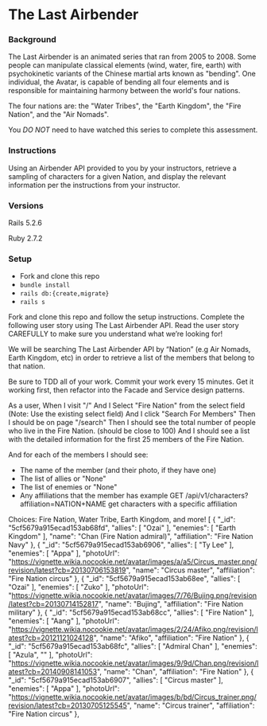 # The Last Airbender

### Background

The Last Airbender is an animated series that ran from 2005 to 2008. Some people can manipulate classical elements (wind, water, fire, earth) with psychokinetic variants of the Chinese martial arts known as "bending". One individual, the Avatar, is capable of bending all four elements and is responsible for maintaining harmony between the world's four nations.

The four nations are: the "Water Tribes", the "Earth Kingdom", the "Fire Nation", and the "Air Nomads".

You *DO NOT* need to have watched this series to complete this assessment.

### Instructions

Using an Airbender API provided to you by your instructors, retrieve a sampling of characters for a given Nation, and display the relevant information per the instructions from your instructor.

### Versions

Rails 5.2.6

Ruby 2.7.2

### Setup

- Fork and clone this repo
- `bundle install`
- `rails db:{create,migrate}`
- `rails s`


Fork and clone this repo and follow the setup instructions.
Complete the following user story using The Last Airbender API. Read the user story CAREFULLY to make sure you understand what we’re looking for!

We will be searching The Last Airbender API by “Nation” (e.g Air Nomads, Earth Kingdom, etc) in order to retrieve a list of the members that belong to that nation.

Be sure to TDD all of your work. Commit your work every 15 minutes. Get it working first, then refactor into the Facade and Service design patterns.

As a user,
When I visit "/"
And I Select "Fire Nation" from the select field
(Note: Use the existing select field)
And I click "Search For Members"
Then I should be on page "/search"
Then I should see the total number of people who live in the Fire Nation. (should be close to 100)
And I should see a list with the detailed information for the first 25 members of the Fire Nation.

And for each of the members I should see:
- The name of the member (and their photo, if they have one)
- The list of allies or "None"
- The list of enemies or "None"
- Any affiliations that the member has
example
GET /api/v1/characters?affiliation=NATION+NAME
get characters with a specific affiliation

Choices: Fire Nation, Water Tribe, Earth Kingdom, and more!
[
{
"_id": "5cf5679a915ecad153ab68fd",
"allies": [
"Ozai"
],
"enemies": [
"Earth Kingdom"
],
"name": "Chan (Fire Nation admiral)",
"affiliation": "Fire Nation Navy"
},
{
"_id": "5cf5679a915ecad153ab6906",
"allies": [
"Ty Lee"
],
"enemies": [
"Appa"
],
"photoUrl": "https://vignette.wikia.nocookie.net/avatar/images/a/a5/Circus_master.png/revision/latest?cb=20130706153819",
"name": "Circus master",
"affiliation": "Fire Nation circus"
},
{
"_id": "5cf5679a915ecad153ab68ee",
"allies": [
"Ozai"
],
"enemies": [
"Zuko"
],
"photoUrl": "https://vignette.wikia.nocookie.net/avatar/images/7/76/Bujing.png/revision/latest?cb=20130714152817",
"name": "Bujing",
"affiliation": "Fire Nation military"
},
{
"_id": "5cf5679a915ecad153ab68cc",
"allies": [
"Fire Nation"
],
"enemies": [
"Aang"
],
"photoUrl": "https://vignette.wikia.nocookie.net/avatar/images/2/24/Afiko.png/revision/latest?cb=20121121024128",
"name": "Afiko",
"affiliation": "Fire Nation"
},
{
"_id": "5cf5679a915ecad153ab68fc",
"allies": [
"Admiral Chan"
],
"enemies": [
"Azula",
""
],
"photoUrl": "https://vignette.wikia.nocookie.net/avatar/images/9/9d/Chan.png/revision/latest?cb=20140908141053",
"name": "Chan",
"affiliation": "Fire Nation"
},
{
"_id": "5cf5679a915ecad153ab6907",
"allies": [
"Circus master"
],
"enemies": [
"Appa"
],
"photoUrl": "https://vignette.wikia.nocookie.net/avatar/images/b/bd/Circus_trainer.png/revision/latest?cb=20130705125545",
"name": "Circus trainer",
"affiliation": "Fire Nation circus"
},
